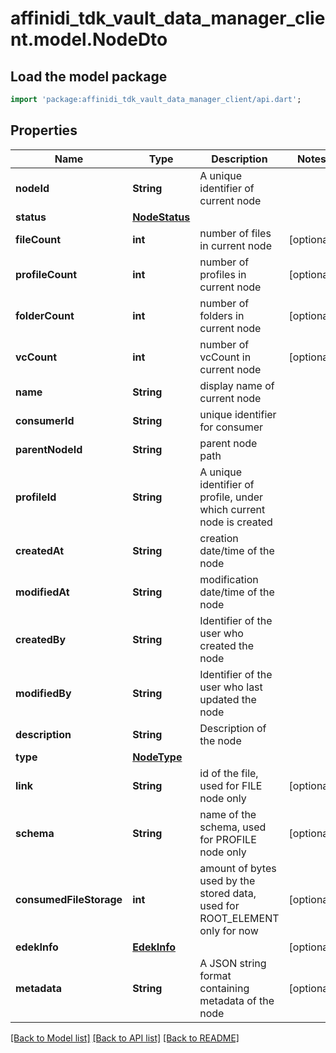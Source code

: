 # affinidi_tdk_vault_data_manager_client.model.NodeDto

## Load the model package

```dart
import 'package:affinidi_tdk_vault_data_manager_client/api.dart';
```

## Properties

| Name                    | Type                            | Description                                                                 | Notes      |
| ----------------------- | ------------------------------- | --------------------------------------------------------------------------- | ---------- |
| **nodeId**              | **String**                      | A unique identifier of current node                                         |
| **status**              | [**NodeStatus**](NodeStatus.md) |                                                                             |
| **fileCount**           | **int**                         | number of files in current node                                             | [optional] |
| **profileCount**        | **int**                         | number of profiles in current node                                          | [optional] |
| **folderCount**         | **int**                         | number of folders in current node                                           | [optional] |
| **vcCount**             | **int**                         | number of vcCount in current node                                           | [optional] |
| **name**                | **String**                      | display name of current node                                                |
| **consumerId**          | **String**                      | unique identifier for consumer                                              |
| **parentNodeId**        | **String**                      | parent node path                                                            |
| **profileId**           | **String**                      | A unique identifier of profile, under which current node is created         |
| **createdAt**           | **String**                      | creation date/time of the node                                              |
| **modifiedAt**          | **String**                      | modification date/time of the node                                          |
| **createdBy**           | **String**                      | Identifier of the user who created the node                                 |
| **modifiedBy**          | **String**                      | Identifier of the user who last updated the node                            |
| **description**         | **String**                      | Description of the node                                                     |
| **type**                | [**NodeType**](NodeType.md)     |                                                                             |
| **link**                | **String**                      | id of the file, used for FILE node only                                     | [optional] |
| **schema**              | **String**                      | name of the schema, used for PROFILE node only                              | [optional] |
| **consumedFileStorage** | **int**                         | amount of bytes used by the stored data, used for ROOT_ELEMENT only for now | [optional] |
| **edekInfo**            | [**EdekInfo**](EdekInfo.md)     |                                                                             | [optional] |
| **metadata**            | **String**                      | A JSON string format containing metadata of the node                        | [optional] |

[[Back to Model list]](../README.md#documentation-for-models) [[Back to API list]](../README.md#documentation-for-api-endpoints) [[Back to README]](../README.md)

